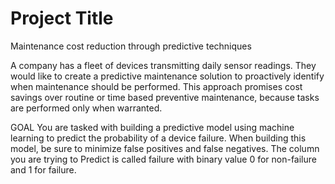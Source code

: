 
# Project Title

Maintenance cost reduction through predictive techniques 

A company has a fleet of devices transmitting daily
sensor readings. They would like to create a predictive maintenance
solution to proactively identify when maintenance should be
performed. This approach promises cost savings over routine or time based preventive maintenance, because tasks are performed only when
warranted. 

GOAL You are tasked with building a predictive model using machine
learning to predict the probability of a device failure. When building
this model, be sure to minimize false positives and false negatives. The
column you are trying to Predict is called failure with binary value 0 for
non-failure and 1 for failure. 


